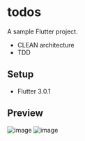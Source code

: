 # todos

A sample Flutter project.

- CLEAN architecture
- TDD

## Setup

- Flutter 3.0.1

## Preview

![image](https://user-images.githubusercontent.com/13028267/169654979-fecf3087-4b94-4839-8750-2de1128e09c9.png) ![image](https://user-images.githubusercontent.com/13028267/169655009-42bb389e-01b8-4fe3-aed6-15201e470b35.png)




